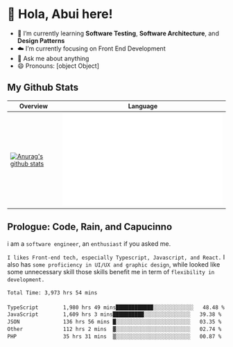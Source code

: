 # 👋 Hola, Abui here!

- 🌱 I’m currently learning **Software Testing**, **Software Architecture**, and **Design Patterns**
- ☁️ I’m currently focusing on Front End Development
- 💬 Ask me about anything
- 😄 Pronouns: [object Object]

## My Github Stats

| Overview | Language |
| --- | --- |
|[![Anurag's github stats](https://github-readme-stats.vercel.app/api?username=abui-am&count_private=true)](https://github.com/anuraghazra/github-readme-stats)|![Language](https://raw.githubusercontent.com/abui-am/stats/c6455f656dfce7acd3951e5ec5b25d72af0b2ee3/generated/languages.svg)|

## Prologue: Code, Rain, and Capucinno
i am a `software engineer`, an `enthusiast` if you asked me. 

`I likes Front-end tech, especially Typescript, Javascript, and React.` I also has `some proficiency in UI/UX and graphic design`, while looked like some unnecessary skill those skills benefit me in term of `flexibility in development.`


<!--START_SECTION:waka-->

```txt
Total Time: 3,973 hrs 54 mins

TypeScript        1,980 hrs 49 mins████████████░░░░░░░░░░░░░   48.48 %
JavaScript        1,609 hrs 3 mins██████████░░░░░░░░░░░░░░░   39.38 %
JSON              136 hrs 56 mins █░░░░░░░░░░░░░░░░░░░░░░░░   03.35 %
Other             112 hrs 2 mins  ▓░░░░░░░░░░░░░░░░░░░░░░░░   02.74 %
PHP               35 hrs 31 mins  ▒░░░░░░░░░░░░░░░░░░░░░░░░   00.87 %
```

<!--END_SECTION:waka-->
